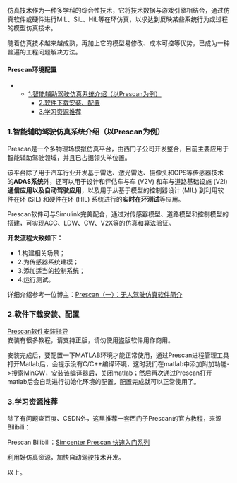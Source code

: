 






仿真技术作为一种多学科的综合性技术，它将技术数据与游戏引擎相结合，通过仿真软件或硬件进行MiL、SiL、HiL等在环仿真，以求达到反映某些系统行为或过程的模型仿真技术。


随着仿真技术越来越成熟，再加上它的模型易修改、成本可控等优势，已成为一种普遍的工程问题解决方法。  
 



#### Prescan环境配置


* + [1.智能辅助驾驶仿真系统介绍（以Prescan为例）](#1Prescan_4)
	+ [2.软件下载安装、配置](#2_19)
	+ [3.学习资源推荐](#3_25)




### 1.智能辅助驾驶仿真系统介绍（以Prescan为例）


Prescan是一个多物理场模拟仿真平台，由西门子公司开发整合，目前主要应用于智能辅助驾驶领域，并且已占据领头羊位置。


该平台除了用于汽车行业开发基于雷达、激光雷达、摄像头和GPS等传感器技术的**ADAS系统**外，还可以用于设计和评估车与车 (V2V) 和车与道路基础设施 (V2I) **通信应用以及自动驾驶应用**，以及用于从基于模型的控制器设计 (MIL) 到利用软件在环 (SIL) 和硬件在环 (HIL) 系统进行的**实时在环测试**等应用。


Prescan软件可与Simulink完美配合，通过对传感器模型、道路模型和控制模型的搭建，可实现ACC、LDW、CW、V2X等的仿真和算法验证。


**开发流程大致如下：**


* 1.构建相关场景；
* 2.为传感器系统建模；
* 3.添加适当的控制系统；
* 4.运行测试。


详细介绍参考一位博主：[Prescan（一）：无人驾驶仿真软件简介](https://blog.csdn.net/qq_31239495/article/details/86597942)


### 2.软件下载安装、配置


[Prescan软件安装指导](http://www.xue51.com/soft/29045.html#xzdz)  
 安装有很多教程，请支持正版，请勿使用盗版软件用作商用。


安装完成后，要配置一下MATLAB环境才能正常使用，通过Prescan进程管理工具打开Matlab后，会提示没有C/C++编译环境，这时我们在matlab中添加附加功能->搜索MinGW，安装该编译器后，关闭matlab；然后再次通过Prescan打开matlab后会自动进行初始化环境的配置，配置完成就可以正常使用了。


### 3.学习资源推荐


除了有问题查百度、CSDN外，这里推荐一套西门子Prescan的官方教程，来源Bilibili：


Prescan Bilibili：[Simcenter Prescan 快速入门系列](https://www.bilibili.com/video/BV1yD4y1d7h7?from=search&seid=4949532375232410677)


利用好仿真资源，加快自动驾驶技术开发。


以上。





